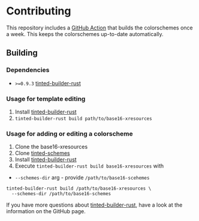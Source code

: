 # Contributing

This repository includes a [GitHub Action] that builds the
colorschemes once a week. This keeps the colorschemes up-to-date
automatically.

## Building

### Dependencies

- `>=0.9.3` [tinted-builder-rust]

### Usage for template editing

1. Install [tinted-builder-rust]
1. `tinted-builder-rust build path/to/base16-xresources`

### Usage for adding or editing a colorscheme

1. Clone the base16-xresources
1. Clone [tinted-schemes]
1. Install [tinted-builder-rust]
1. Execute `tinted-builder-rust build base16-xresources` with 
  - `--schemes-dir` arg - provide `/path/to/base16-scehemes`

```shell
tinted-builder-rust build /path/to/base16-xresources \
  --schemes-dir /path/to/base16-schemes
```

If you have more questions about [tinted-builder-rust], have a look at
the information on the GitHub page.

[tinted-builder-rust]: https://github.com/tinted-theming/tinted-builder-rust
[tinted-schemes]: https://github.com/tinted-theming/schemes
[GitHub Action]: .github/workflows/update.yml
